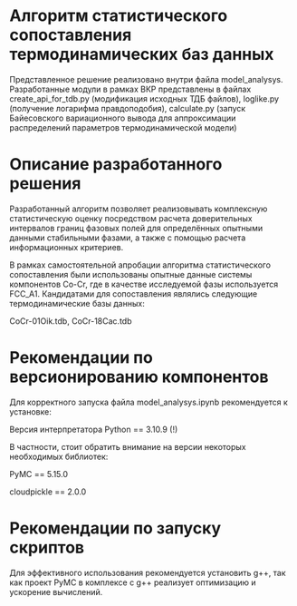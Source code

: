 
# Алгоритм статистического сопоставления термодинамических баз данных

Представленное решение реализовано внутри файла model_analysys. Разработанные модули в рамках ВКР представлены в файлах create_api_for_tdb.py (модификация исходных ТДБ файлов), loglike.py (получение логарифма правдоподобия), calculate.py (запуск Байесовского вариационного вывода для аппроксимации распределений параметров термодинамической модели)

# Описание разработанного решения

Разработанный алгоритм позволяет реализовывать комплексную статистическую оценку посредством расчета доверительных интервалов границ фазовых полей для определённых опытными данными стабильными фазами, а также с помощью расчета информационных критериев.

В рамках самостоятельной апробации алгоритма статистического сопоставления были использованы опытные данные системы компонентов Co-Cr, где в качестве исследуемой фазы используется FCC_A1. Кандидатами для сопоставления являлись следующие термодинамические базы данных:

CoCr-01Oik.tdb, CoCr-18Cac.tdb

# Рекомендации по версионированию компонентов

Для корректного запуска файла model_analysys.ipynb рекомендуется к установке:

Версия интерпретатора Python == 3.10.9 (!)

В частности, стоит обратить внимание на версии некоторых необходимых библиотек:

PyMC == 5.15.0

cloudpickle == 2.0.0

# Рекомендации по запуску скриптов
Для эффективного использования рекомендуется установить g++, так как проект PyMC в комплексе с g++ реализует оптимизацию и ускорение вычислений.
